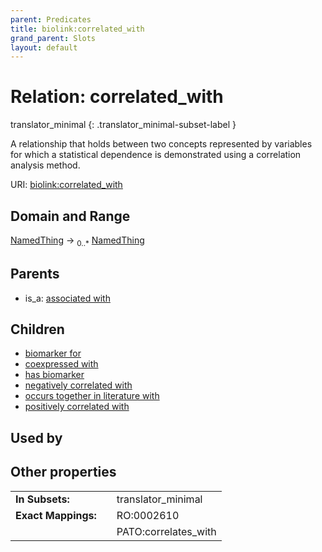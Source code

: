 ```yaml
---
parent: Predicates
title: biolink:correlated_with
grand_parent: Slots
layout: default
---
```


# Relation: correlated_with

translator_minimal
{: .translator_minimal-subset-label }


A relationship that holds between two concepts represented by variables for which a statistical dependence is  demonstrated using a correlation analysis method.

URI: [biolink:correlated_with](https://w3id.org/biolink/correlated_with)

## Domain and Range

[NamedThing](NamedThing.md) ->  <sub>0..\*</sub> [NamedThing](NamedThing.md)

## Parents

 *  is_a: [associated with](associated_with.md)

## Children

 *  [biomarker for](biomarker_for.md)
 *  [coexpressed with](coexpressed_with.md)
 *  [has biomarker](has_biomarker.md)
 *  [negatively correlated with](negatively_correlated_with.md)
 *  [occurs together in literature with](occurs_together_in_literature_with.md)
 *  [positively correlated with](positively_correlated_with.md)

## Used by


## Other properties

|  |  |  |
| --- | --- | --- |
| **In Subsets:** | | translator_minimal |
| **Exact Mappings:** | | RO:0002610 |
|  | | PATO:correlates_with |

